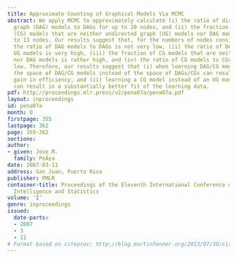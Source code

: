 ```yaml
---
title: Approximate Counting of Graphical Models Via MCMC
abstract: We apply MCMC to approximately calculate (i) the ratio of directed acyclic
  graph (DAG) models to DAGs for up to 20 nodes, and (ii) the fraction of chain graph
  (CG) models that are neither undirected graph (UG) models nor DAG models for up
  to 13 nodes. Our results suggest that, for the numbers of nodes considered, (i)
  the ratio of DAG models to DAGs is not very low, (ii) the ratio of DAG models to
  UG models is very high, (iii) the fraction of CG models that are neither UG models
  nor DAG models is rather high, and (iv) the ratio of CG models to CGs is rather
  low. Therefore, our results suggest that (i) when learning DAG/CG models, searching
  the space of DAG/CG models instead of the space of DAGs/CGs can result in a moderate/considerable
  gain in efficiency, and (ii) learning a CG model instead of an UG model or DAG model
  can result in a substantially better fit of the learning data.
pdf: http://proceedings.mlr.press/v2/pena07a/pena07a.pdf
layout: inproceedings
id: pena07a
month: 0
firstpage: 355
lastpage: 362
page: 355-362
sections: 
author:
- given: Jose M.
  family: PeÃ±a
date: 2007-03-11
address: San Juan, Puerto Rico
publisher: PMLR
container-title: Proceedings of the Eleventh International Conference on Artificial
  Intelligence and Statistics
volume: '2'
genre: inproceedings
issued:
  date-parts:
  - 2007
  - 3
  - 11
# Format based on citeproc: http://blog.martinfenner.org/2013/07/30/citeproc-yaml-for-bibliographies/
---
```

